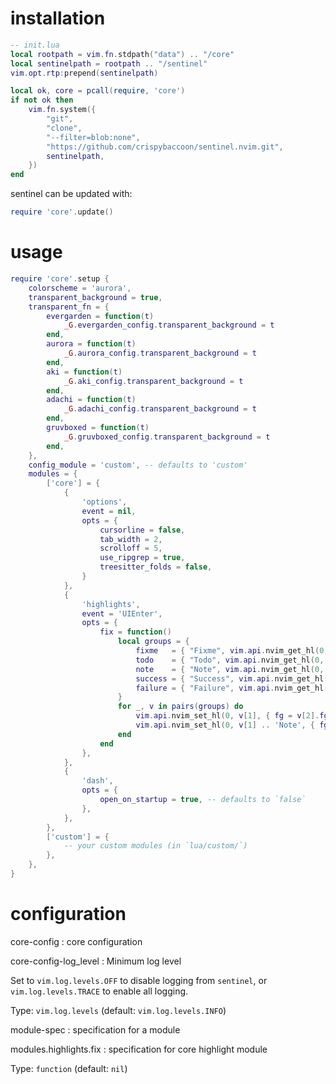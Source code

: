 # installation

```lua
-- init.lua
local rootpath = vim.fn.stdpath("data") .. "/core"
local sentinelpath = rootpath .. "/sentinel"
vim.opt.rtp:prepend(sentinelpath)

local ok, core = pcall(require, 'core')
if not ok then
    vim.fn.system({
        "git",
        "clone",
        "--filter=blob:none",
        "https://github.com/crispybaccoon/sentinel.nvim.git",
        sentinelpath,
    })
end
```

sentinel can be updated with:
```lua
require 'core'.update()
```

# usage

```lua
require 'core'.setup {
    colorscheme = 'aurora',
    transparent_background = true,
    transparent_fn = {
        evergarden = function(t)
            _G.evergarden_config.transparent_background = t
        end,
        aurora = function(t)
            _G.aurora_config.transparent_background = t
        end,
        aki = function(t)
            _G.aki_config.transparent_background = t
        end,
        adachi = function(t)
            _G.adachi_config.transparent_background = t
        end,
        gruvboxed = function(t)
            _G.gruvboxed_config.transparent_background = t
        end,
    },
    config_module = 'custom', -- defaults to 'custom'
    modules = {
        ['core'] = {
            {
                'options',
                event = nil,
                opts = {
                    cursorline = false,
                    tab_width = 2,
                    scrolloff = 5,
                    use_ripgrep = true,
                    treesitter_folds = false,
                }
            },
            {
                'highlights',
                event = 'UIEnter',
                opts = {
                    fix = function()
                        local groups = {
                            fixme   = { "Fixme", vim.api.nvim_get_hl(0, { name = "DiagnosticWarn" }) },
                            todo    = { "Todo", vim.api.nvim_get_hl(0, { name = "DiagnosticInfo" }) },
                            note    = { "Note", vim.api.nvim_get_hl(0, { name = "DiagnosticHint" }) },
                            success = { "Success", vim.api.nvim_get_hl(0, { name = "DiagnosticOk" }) },
                            failure = { "Failure", vim.api.nvim_get_hl(0, { name = "DiagnosticError" }) },
                        }
                        for _, v in pairs(groups) do
                            vim.api.nvim_set_hl(0, v[1], { fg = v[2].fg })
                            vim.api.nvim_set_hl(0, v[1] .. 'Note', { fg = v[2].fg, reverse = true })
                        end
                    end
                },
            },
            {
                'dash',
                opts = {
                    open_on_startup = true, -- defaults to `false`
                },
            },
        },
        ['custom'] = {
            -- your custom modules (in `lua/custom/`)
        },
    },
}
```

# configuration

core-config
: core configuration

core-config-log_level
: Minimum log level

Set to `vim.log.levels.OFF` to disable logging from `sentinel`, or `vim.log.levels.TRACE`
to enable all logging.

Type: `vim.log.levels` (default: `vim.log.levels.INFO`)

module-spec
: specification for a module

modules.highlights.fix
: specification for core highlight module

Type: `function` (default: `nil`)
